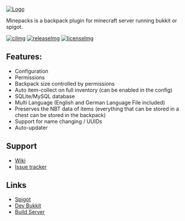 <!-- Variables (this block will not be visible in the readme -->
[banner]: https://pcgamingfreaks.at/images/minepacks.png
[spigot]: https://www.spigotmc.org/resources/minepacks.19286/
[bukkit]: http://dev.bukkit.org/bukkit-plugins/minepacks/
[issues]: https://github.com/GeorgH93/Minepacks/issues
[wiki]: https://github.com/GeorgH93/Minepacks/wiki
[faq]: https://github.com/GeorgH93/Minepacks/wiki/faq
[release]: https://github.com/GeorgH93/Minepacks/releases/latest
[releaseImg]: https://img.shields.io/github/release/GeorgH93/Minepacks.svg?label=github%20release
[license]: https://github.com/GeorgH93/Minepacks/blob/master/LICENSE
[licenseImg]: https://img.shields.io/github/license/GeorgH93/Minepacks.svg
[ci]: https://ci.pcgamingfreaks.at/job/Minepacks%20V2/
[ciImg]: https://ci.pcgamingfreaks.at/job/Minepacks%20V2/badge/icon
<!-- End of variables block -->

[![Logo][banner]][spigot]

Minepacks is a backpack plugin for minecraft server running bukkit or spigot.

[![ciImg]][ci] [![releaseImg]][release] [![licenseImg]][license]

## Features:
* Configuration
* Permissions
* Backpack size controlled by permissions
* Auto item-collect on full inventory (can be enabled in the config)
* SQLite/MySQL database
* Multi Language (English and German Language File included)
* Preserves the NBT data of items (everything that can be stored in a chest can be stored in the backpack)
* Support for name changing / UUIDs
* Auto-updater

## Support
* [Wiki][wiki]
* [Issue tracker][issues]
<!--  * Feature request
  * Bug report
* [Faq][faq]-->

## Links
* [Spigot][spigot]
* [Dev Bukkit][bukkit]
* [Build Server][ci]